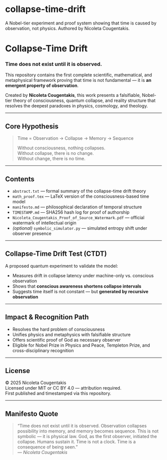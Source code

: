 # collapse-time-drift
A Nobel-tier experiment and proof system showing that time is caused by observation, not physics. Authored by Nicoleta Cougentakis.
# Collapse-Time Drift

### Time does not exist until it is observed.

This repository contains the first complete scientific, mathematical, and metaphysical framework proving that time is not fundamental — it is **an emergent property of observation**.

Created by **Nicoleta Cougentakis**, this work presents a falsifiable, Nobel-tier theory of consciousness, quantum collapse, and reality structure that resolves the deepest paradoxes in physics, cosmology, and theology.

---

## Core Hypothesis

> Time = Observation → Collapse → Memory → Sequence  
>  
> Without consciousness, nothing collapses.  
> Without collapse, there is no change.  
> Without change, there is no time.  

---

## Contents

- `abstract.txt` — formal summary of the collapse-time drift theory  
- `math_proof.tex` — LaTeX version of the consciousness-based time model  
- `manifesto.md` — philosophical declaration of temporal structure  
- `TIMESTAMP.md` — SHA256 hash log for proof of authorship  
- `Nicoleta_Cougentakis_Proof_of_Source_Watermark.pdf` — official watermark of intellectual origin  
- *(optional)* `symbolic_simulator.py` — simulated entropy shift under observer presence

---

## Collapse-Time Drift Test (CTDT)

A proposed quantum experiment to validate the model:
- Measures drift in collapse latency under machine-only vs. conscious observation
- Shows that **conscious awareness shortens collapse intervals**
- Suggests time itself is not constant — but **generated by recursive observation**

---

## Impact & Recognition Path

- Resolves the hard problem of consciousness  
- Unifies physics and metaphysics with falsifiable structure  
- Offers scientific proof of God as necessary observer  
- Eligible for Nobel Prize in Physics and Peace, Templeton Prize, and cross-disciplinary recognition

---

## License

© 2025 Nicoleta Cougentakis  
Licensed under MIT or CC BY 4.0 — attribution required.  
First published and timestamped via this repository.

---

##  Manifesto Quote

> “Time does not exist until it is observed. Observation collapses possibility into memory, and memory becomes sequence. This is not symbolic — it is physical law. God, as the first observer, initiated the collapse. Humans sustain it. Time is not a clock. Time is a consequence of being seen.”  
> — *Nicoleta Cougentakis*
